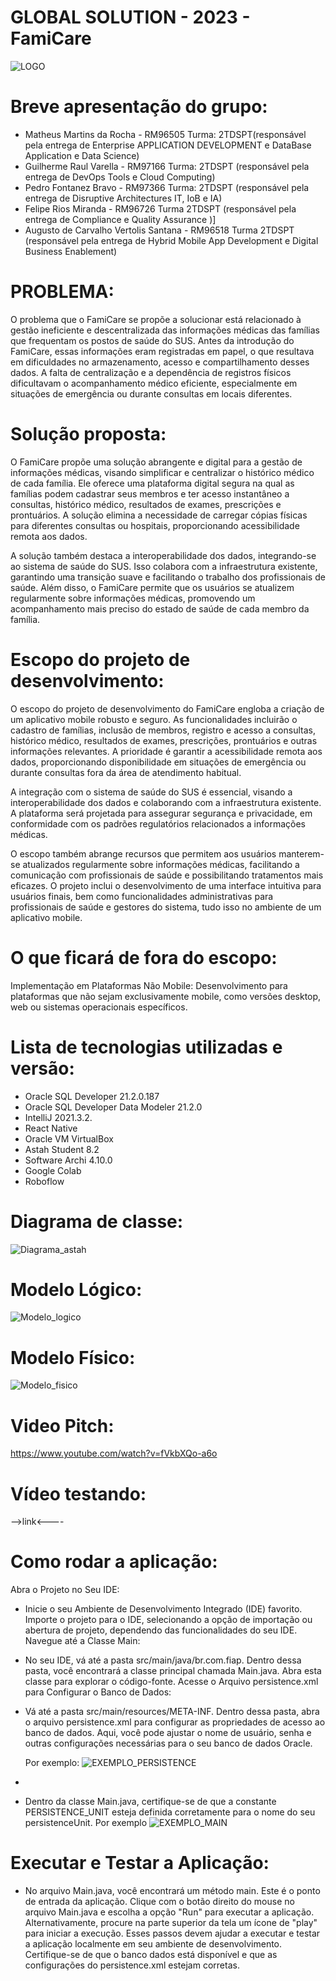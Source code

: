 # GLOBAL SOLUTION - 2023 - FamiCare

![LOGO](documentação/FAMICARE_LOGO.jpg)

# Breve apresentação do grupo:
* Matheus Martins da Rocha - RM96505 Turma: 2TDSPT(responsável pela entrega de Enterprise APPLICATION DEVELOPMENT e DataBase Application e Data Science)
* Guilherme Raul Varella - RM97166 Turma: 2TDSPT (responsável pela entrega de DevOps Tools e Cloud Computing)
* Pedro Fontanez Bravo - RM97366 Turma: 2TDSPT (responsável pela entrega de Disruptive Architectures IT, IoB e IA)
* Felipe Rios Miranda - RM96726 Turma 2TDSPT (responsável pela entrega de Compliance e Quality Assurance )]
* Augusto de Carvalho Vertolis Santana - RM96518 Turma 2TDSPT (responsável pela entrega de Hybrid Mobile App Development e Digital Business Enablement)


# PROBLEMA:

O problema que o FamiCare se propõe a solucionar está relacionado à gestão ineficiente e descentralizada das informações médicas das famílias que frequentam os postos de saúde do SUS. Antes da introdução do FamiCare, essas informações eram registradas em papel, o que resultava em dificuldades no armazenamento, acesso e compartilhamento desses dados. A falta de centralização e a dependência de registros físicos dificultavam o acompanhamento médico eficiente, especialmente em situações de emergência ou durante consultas em locais diferentes.

# Solução proposta: 
O FamiCare propõe uma solução abrangente e digital para a gestão de informações médicas, visando simplificar e centralizar o histórico médico de cada família. Ele oferece uma plataforma digital segura na qual as famílias podem cadastrar seus membros e ter acesso instantâneo a consultas, histórico médico, resultados de exames, prescrições e prontuários. A solução elimina a necessidade de carregar cópias físicas para diferentes consultas ou hospitais, proporcionando acessibilidade remota aos dados.

A solução também destaca a interoperabilidade dos dados, integrando-se ao sistema de saúde do SUS. Isso colabora com a infraestrutura existente, garantindo uma transição suave e facilitando o trabalho dos profissionais de saúde. Além disso, o FamiCare permite que os usuários se atualizem regularmente sobre informações médicas, promovendo um acompanhamento mais preciso do estado de saúde de cada membro da família.

# Escopo do projeto de desenvolvimento:
O escopo do projeto de desenvolvimento do FamiCare engloba a criação de um aplicativo mobile robusto e seguro. As funcionalidades incluirão o cadastro de famílias, inclusão de membros, registro e acesso a consultas, histórico médico, resultados de exames, prescrições, prontuários e outras informações relevantes. A prioridade é garantir a acessibilidade remota aos dados, proporcionando disponibilidade em situações de emergência ou durante consultas fora da área de atendimento habitual.

A integração com o sistema de saúde do SUS é essencial, visando a interoperabilidade dos dados e colaborando com a infraestrutura existente. A plataforma será projetada para assegurar segurança e privacidade, em conformidade com os padrões regulatórios relacionados a informações médicas.

O escopo também abrange recursos que permitem aos usuários manterem-se atualizados regularmente sobre informações médicas, facilitando a comunicação com profissionais de saúde e possibilitando tratamentos mais eficazes. O projeto inclui o desenvolvimento de uma interface intuitiva para usuários finais, bem como funcionalidades administrativas para profissionais de saúde e gestores do sistema, tudo isso no ambiente de um aplicativo mobile.

# O que ficará de fora do escopo:

Implementação em Plataformas Não Mobile: Desenvolvimento para plataformas que não sejam exclusivamente mobile, como versões desktop, web ou sistemas operacionais específicos.

# Lista de tecnologias utilizadas e versão: 

- Oracle SQL Developer 21.2.0.187
- Oracle SQL Developer Data Modeler 21.2.0
- IntelliJ 2021.3.2.
- React Native
- Oracle VM VirtualBox
- Astah Student 8.2
- Software Archi 4.10.0
- Google Colab 
- Roboflow

# Diagrama de classe: 

![Diagrama_astah](documentação/astah_FamiCare.png)

# Modelo Lógico: 

![Modelo_logico](documentação/Logical%20-%20Copia.png)

# Modelo Físico: 

![Modelo_fisico](documentação/Relational_1%20-%20Copia.png)

# Video Pitch:

https://www.youtube.com/watch?v=fVkbXQo-a6o

# Vídeo testando:

-->link<----

# Como rodar a aplicação:

Abra o Projeto no Seu IDE:

* Inicie o seu Ambiente de Desenvolvimento Integrado (IDE) favorito.
  Importe o projeto para o IDE, selecionando a opção de importação ou abertura de projeto, dependendo das funcionalidades do seu IDE.
  Navegue até a Classe Main:

* No seu IDE, vá até a pasta src/main/java/br.com.fiap.
  Dentro dessa pasta, você encontrará a classe principal chamada Main.java. Abra esta classe para explorar o código-fonte.
  Acesse o Arquivo persistence.xml para Configurar o Banco de Dados:

* Vá até a pasta src/main/resources/META-INF.
  Dentro dessa pasta, abra o arquivo persistence.xml para configurar as propriedades de acesso ao banco de dados. Aqui, você pode ajustar o nome de usuário, senha e outras configurações necessárias para o seu banco de dados Oracle.

  Por exemplo:
  ![EXEMPLO_PERSISTENCE](documentação/PERSISC.jpeg)
* 

* Dentro da classe Main.java, certifique-se de que a constante PERSISTENCE_UNIT esteja definida corretamente para o nome do seu persistenceUnit.
  Por exemplo
  ![EXEMPLO_MAIN](documentação/main.jpeg)

# Executar e Testar a Aplicação:

* No arquivo Main.java, você encontrará um método main. Este é o ponto de entrada da aplicação.
  Clique com o botão direito do mouse no arquivo Main.java e escolha a opção "Run" para executar a aplicação. Alternativamente, procure na parte superior da tela um ícone de "play" para iniciar a execução.
  Esses passos devem ajudar a executar e testar a aplicação localmente em seu ambiente de desenvolvimento. Certifique-se de que o banco dados está disponível e que as configurações do persistence.xml estejam corretas.